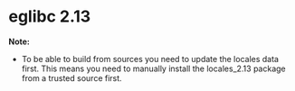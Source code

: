 # eglibc 2.13

**Note:** 

*  To be able to build from sources you need to update the locales data first.
This means you need to manually install the locales_2.13 package from a trusted
source first.
